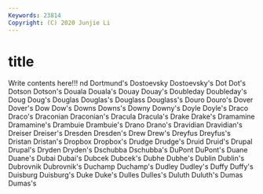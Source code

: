 ```yaml
---
Keywords: 23814
Copyright: (C) 2020 Junjie Li
---
```


# title

Write contents here!!!
nd 
Dortmund's 
Dostoevsky
Dostoevsky's 
Dot 
Dot's 
Dotson 
Dotson's 
Douala 
Douala's 
Douay 
Douay's 
Doubleday
Doubleday's 
Doug 
Doug's 
Douglas 
Douglas's 
Douglass 
Douglass's 
Douro 
Douro's 
Dover
Dover's 
Dow 
Dow's 
Downs 
Downs's 
Downy 
Downy's 
Doyle 
Doyle's 
Draco
Draco's 
Draconian 
Draconian's 
Dracula 
Dracula's 
Drake 
Drake's 
Dramamine 
Dramamine's 
Drambuie
Drambuie's 
Drano 
Drano's 
Dravidian 
Dravidian's 
Dreiser 
Dreiser's 
Dresden 
Dresden's 
Drew
Drew's 
Dreyfus 
Dreyfus's 
Dristan 
Dristan's 
Dropbox 
Dropbox's 
Drudge 
Drudge's 
Druid
Druid's 
Drupal 
Drupal's 
Dryden 
Dryden's 
Dschubba 
Dschubba's 
DuPont 
DuPont's 
Duane
Duane's 
Dubai 
Dubai's 
Dubcek 
Dubcek's 
Dubhe 
Dubhe's 
Dublin 
Dublin's 
Dubrovnik
Dubrovnik's 
Duchamp 
Duchamp's 
Dudley 
Dudley's 
Duffy 
Duffy's 
Duisburg 
Duisburg's 
Duke
Duke's 
Dulles 
Dulles's 
Duluth 
Duluth's 
Dumas 
Dumas's 
